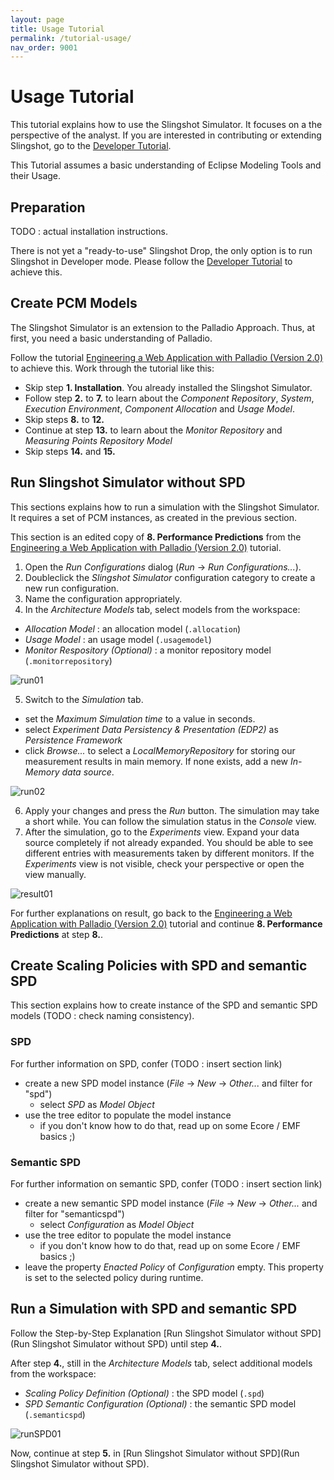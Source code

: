 ```yaml
---
layout: page
title: Usage Tutorial
permalink: /tutorial-usage/
nav_order: 9001
---
```


# Usage Tutorial

This tutorial explains how to use the Slingshot Simulator. 
It focuses on a the perspective of the analyst.
If you are interested in contributing or extending Slingshot, go to the [Developer Tutorial](/tutorial-dev/).

This Tutorial assumes a basic understanding of Eclipse Modeling Tools and their Usage.

## Preparation

TODO : actual installation instructions.

There is not yet a "ready-to-use" Slingshot Drop, the only option is to run Slingshot in Developer mode. 
Please follow the [Developer Tutorial](/tutorial-dev/) to achieve this. 

## Create PCM Models

The Slingshot Simulator is an extension to the Palladio Approach.
Thus, at first, you need a basic understanding of Palladio. 

Follow the tutorial [Engineering a Web Application with Palladio (Version 2.0)](https://github.com/PalladioSimulator/Palladio-Addon-ArchitecturalTemplates/blob/master/misc/org.palladiosimulator.architecturaltemplates.doc/PalladioWorkshop.pdf) to achieve this.
Work through the tutorial like this:
- Skip step **1. Installation**. You already installed the Slingshot Simulator. 
- Follow step **2.** to **7.** to learn about the *Component Repository*, *System*, *Execution Environment*, *Component Allocation* and *Usage Model*. 
- Skip steps **8.** to **12.**
- Continue at step **13.** to learn about the *Monitor Repository* and *Measuring Points Repository Model*
- Skip steps **14.** and **15.** 

## Run Slingshot Simulator without SPD

This sections explains how to run a simulation with the Slingshot Simulator.
It requires a set of PCM instances, as created in the previous section. 

This section is an edited copy of **8. Performance Predictions** from the [Engineering a Web Application with Palladio (Version 2.0)](https://github.com/PalladioSimulator/Palladio-Addon-ArchitecturalTemplates/blob/master/misc/org.palladiosimulator.architecturaltemplates.doc/PalladioWorkshop.pdf) tutorial.

1. Open the *Run Configurations* dialog (*Run* -> *Run Configurations...*).
2. Doubleclick the *Slingshot Simulator* configuration category to create a new run configuration.
3. Name the configuration appropriately.
4. In the *Architecture Models* tab, select models from the workspace:
  - *Allocation Model* : an allocation model (`.allocation`)
  - *Usage Model* :  an usage model (`.usagemodel`) 
  - *Monitor Respository (Optional)* : a monitor repository model (`.monitorrepository`)
<img src="../images/tutorial/run01.png" alt="run01"/>

5. Switch to the  *Simulation* tab.
  - set the *Maximum Simulation time* to a value in seconds. 
  - select *Experiment Data Persistency & Presentation (EDP2)* as *Persistence Framework*
  - click *Browse...* to select a *LocalMemoryRepository* for storing our measurement results in main memory. 
    If none exists, add a new *In-Memory data source*.
<img src="../images/tutorial/run02.png" alt="run02"/>

6. Apply your changes and press the *Run* button.
The simulation may take a short while. You can follow the simulation status in the *Console* view.
7. After the simulation, go to the *Experiments* view. 
Expand your data source completely if not already expanded. 
You should be able to see different entries with measurements taken by different monitors.
If the *Experiments* view is not visible, check your perspective or open the view manually.
<img src="../images/tutorial/result01.png" alt="result01"/>

For further explanations on result, go back to the [Engineering a Web Application with Palladio (Version 2.0)](https://github.com/PalladioSimulator/Palladio-Addon-ArchitecturalTemplates/blob/master/misc/org.palladiosimulator.architecturaltemplates.doc/PalladioWorkshop.pdf) tutorial and continue **8. Performance Predictions** at step **8.**.

## Create Scaling Policies with SPD and semantic SPD

This section explains how to create instance of the SPD and semantic SPD models (TODO : check naming consistency).

### SPD 
For further information on SPD, confer (TODO : insert section link)
+ create a new SPD model instance (*File* -> *New* -> *Other...* and filter for "spd")
  - select *SPD* as *Model Object*
+ use the tree editor to populate the model instance
  - if you don't know how to do that, read up on some Ecore / EMF basics ;)

### Semantic SPD 
For further information on semantic SPD, confer (TODO : insert section link)
+ create a new semantic SPD model instance (*File* -> *New* -> *Other...* and filter for "semanticspd")
  - select *Configuration* as *Model Object*
+ use the tree editor to populate the model instance
  - if you don't know how to do that, read up on some Ecore / EMF basics ;)
+ leave the property *Enacted Policy* of *Configuration* empty. 
  This property is set to the selected policy during runtime. 

## Run a Simulation with SPD and semantic SPD

Follow the Step-by-Step Explanation [Run Slingshot Simulator without SPD](Run Slingshot Simulator without SPD) until step **4.**.

After step **4.**, still in the *Architecture Models* tab, select additional models from the workspace:
  - *Scaling Policy Definition (Optional)* : the SPD model (`.spd`)
  - *SPD Semantic Configuration (Optional)* : the semantic SPD model (`.semanticspd`)
<img src="../images/tutorial/runSPD01.png" alt="runSPD01"/>

Now, continue at step **5.** in [Run Slingshot Simulator without SPD](Run Slingshot Simulator without SPD).